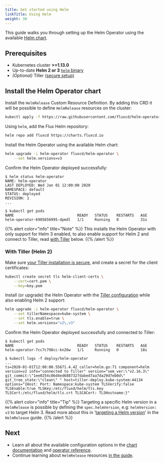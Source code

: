 ```yaml
---
title: Get started using Helm
linkTitle: Using Helm
weight: 30
---
```


This guide walks you through setting up the Helm Operator using the
available [Helm chart](https://github.com/fluxcd/helm-operator/tree/master/chart/helm-operator).

## Prerequisites

- Kubernetes cluster **>=1.13.0**
- Up-to-date **Helm 2 or 3** [`helm` binary](https://github.com/helm/helm/releases)
- _(Optional)_
  Tiller [(secure setup)](https://v2.helm.sh/docs/securing_installation/)

## Install the Helm Operator chart

Install the `HelmRelease` Custom Resource Definition. By adding this
CRD it will be possible to define `HelmRelease` resources on the
cluster:

```sh
kubectl apply -f https://raw.githubusercontent.com/fluxcd/helm-operator/1.4.4/deploy/crds.yaml
```

Using `helm`, add the Flux Helm repository:

```sh
helm repo add fluxcd https://charts.fluxcd.io
```

Install the Helm Operator using the available Helm chart:

```sh
helm upgrade -i helm-operator fluxcd/helm-operator \
    --set helm.versions=v3
```

Confirm the Helm Operator deployed successfully:

```console
$ helm status helm-operator
NAME: helm-operator
LAST DEPLOYED: Wed Jan 01 12:00:00 2020
NAMESPACE: default
STATUS: deployed
REVISION: 1
...
```

```console
$ kubectl get pods
NAME                             READY   STATUS    RESTARTS   AGE
helm-operator-6985656995-dpmdl   1/1     Running   0          31s
```

{{% alert color="info" title="Note" %}}
This installs the Helm Operator with only support for Helm 3 enabled,
to also enable support for Helm 2 and connect to Tiller, read [with
Tiller](#with-tiller-helm-2) below. 
{{% /alert %}}

### With Tiller (Helm 2)

Make sure [your Tiller installation is
secure](https://v2.helm.sh/docs/securing_installation/), and create a
secret for the client certificates:

```sh
kubectl create secret tls helm-client-certs \
    --cert=cert.pem \
    --key=key.pem
```

Install (or upgrade) the Helm Operator with the [Tiller
configuration](../references/operator.md#tiller-configuration)
while also enabling Helm 2 support:

```sh
helm upgrade -i helm-operator fluxcd/helm-operator \
    --set tillerNamespace=kube-system \
    --set tls.enable=true \
    --set helm.versions="v2\,v3"
```

Confirm the Helm Operator deployed successfully and connected to
Tiller:

```console
$ kubectl get pods
NAME                             READY   STATUS    RESTARTS   AGE
helm-operator-7cc7c798cc-kn26w   1/1     Running   0          18s
```

```console
$ kubectl logs -f deploy/helm-operator
...
ts=2020-01-01T12:00:00.55671.4.4Z caller=helm.go:71 component=helm version=v2 info="connected to Tiller" version="sem_ver:\"v2.16.3\" git_commit:\"1ee0254c86d4ed6887327dabed7aa7da29d7eb0d\" git_tree_state:\"clean\" " host=tiller-deploy.kube-system:44134 options="{Host: Port: Namespace:kube-system TLSVerify:false TLSEnable:true TLSKey:/etc/fluxd/helm/tls.key TLSCert:/etc/fluxd/helm/tls.crt TLSCACert: TLSHostname:}"
```

{{% alert color="info" title="Tip" %}}
Targeting a specific Helm version in a `HelmRelease` is possible by
defining the `spec.helmVersion`, e.g: `helmVersion: v3` to target
Helm 3. Read more about this in '[targeting a Helm
version](../helmrelease-guide/release-configuration.md#targeting-a-helm-version)'
in the `HelmRelease` guide.
{{% /alert %}}

## Next

- Learn all about the available configuration options in the [chart
  documentation](../references/chart.md#configuration)
  and [operator reference](../references/operator.md).
- Continue learning about `HelmRelease` resources [in the
  guide](../helmrelease-guide/introduction.md).
